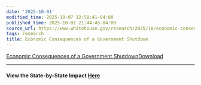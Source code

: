 ```yaml
---
date: '2025-10-01'
modified_time: 2025-10-07 12:58:41-04:00
published_time: 2025-10-01 21:44:45-04:00
source_url: https://www.whitehouse.gov/research/2025/10/economic-consequences-of-a-government-shutdown/
tags: research
title: Economic Consequences of a Government Shutdown
---
```

 
<a
href="https://www.whitehouse.gov/wp-content/uploads/2025/10/Economic-Consequences-of-a-Government-Shutdown-5.pdf"
id="wp-block-file--media-5b4a7a08-259b-4804-a2c1-90ab2dd10be5">Economic
Consequences of a Government Shutdown</a><a
href="https://www.whitehouse.gov/wp-content/uploads/2025/10/Economic-Consequences-of-a-Government-Shutdown-5.pdf"
aria-describedby="wp-block-file--media-5b4a7a08-259b-4804-a2c1-90ab2dd10be5"
download="">Download</a>

------------------------------------------------------------------------

#### View the State-by-State Impact [<span style="text-decoration: underline">Here</span>](https://www.whitehouse.gov/government-shutdown-clock/)
